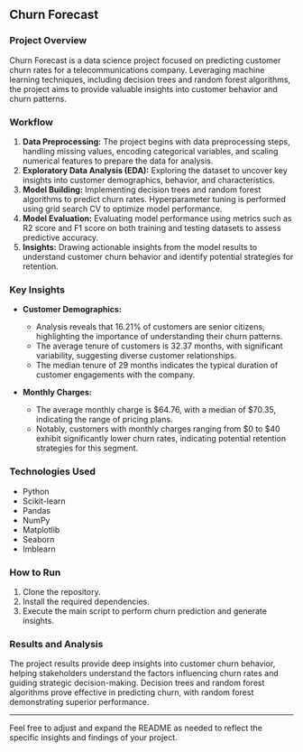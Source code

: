 ## Churn Forecast

### Project Overview
Churn Forecast is a data science project focused on predicting customer churn rates for a telecommunications company. Leveraging machine learning techniques, including decision trees and random forest algorithms, the project aims to provide valuable insights into customer behavior and churn patterns.

### Workflow
1. **Data Preprocessing:** The project begins with data preprocessing steps, handling missing values, encoding categorical variables, and scaling numerical features to prepare the data for analysis.
2. **Exploratory Data Analysis (EDA):** Exploring the dataset to uncover key insights into customer demographics, behavior, and characteristics.
3. **Model Building:** Implementing decision trees and random forest algorithms to predict churn rates. Hyperparameter tuning is performed using grid search CV to optimize model performance.
4. **Model Evaluation:** Evaluating model performance using metrics such as R2 score and F1 score on both training and testing datasets to assess predictive accuracy.
5. **Insights:** Drawing actionable insights from the model results to understand customer churn behavior and identify potential strategies for retention.

### Key Insights
- **Customer Demographics:** 
  - Analysis reveals that 16.21% of customers are senior citizens, highlighting the importance of understanding their churn patterns.
  - The average tenure of customers is 32.37 months, with significant variability, suggesting diverse customer relationships.
  - The median tenure of 29 months indicates the typical duration of customer engagements with the company.

- **Monthly Charges:**
  - The average monthly charge is $64.76, with a median of $70.35, indicating the range of pricing plans.
  - Notably, customers with monthly charges ranging from $0 to $40 exhibit significantly lower churn rates, indicating potential retention strategies for this segment.

### Technologies Used
- Python
- Scikit-learn
- Pandas
- NumPy
- Matplotlib
- Seaborn
- Imblearn

### How to Run
1. Clone the repository.
2. Install the required dependencies.
3. Execute the main script to perform churn prediction and generate insights.

### Results and Analysis
The project results provide deep insights into customer churn behavior, helping stakeholders understand the factors influencing churn rates and guiding strategic decision-making. Decision trees and random forest algorithms prove effective in predicting churn, with random forest demonstrating superior performance. 


---

Feel free to adjust and expand the README as needed to reflect the specific insights and findings of your project.